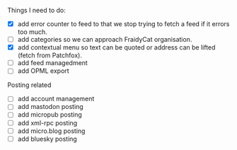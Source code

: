 Things I need to do:

- [x] add error counter to feed to that we stop trying to fetch a feed if it errors too much.
- [ ] add categories so we can approach FraidyCat organisation.
- [x] add contextual menu so text can be quoted or address can be lifted (fetch from Patchfox).
- [ ] add feed managedment
- [ ] add OPML export

Posting related

- [ ] add account management
- [ ] add mastodon posting
- [ ] add micropub posting
- [ ] add xml-rpc posting
- [ ] add micro.blog posting
- [ ] add bluesky posting
